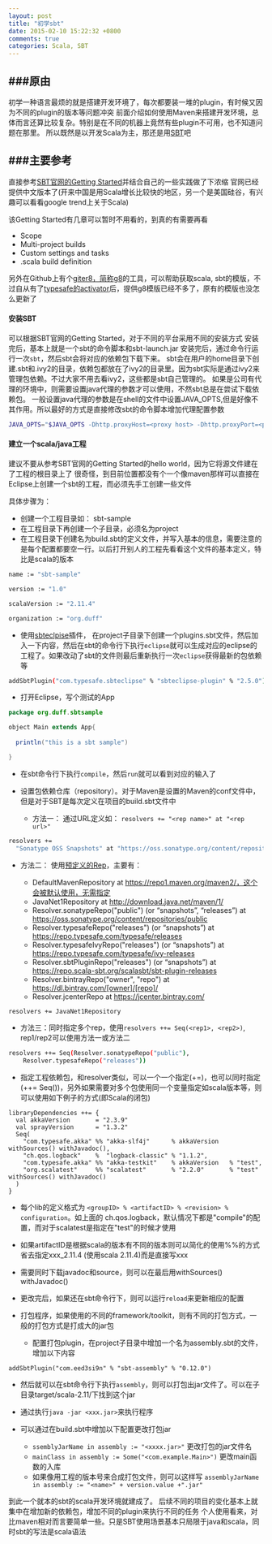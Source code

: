 ```yaml
---
layout: post
title: "初学sbt"
date: 2015-02-10 15:22:32 +0800
comments: true
categories: Scala, SBT
---
```


###原由
---
初学一种语言最烦的就是搭建开发环境了，每次都要装一堆的plugin，有时候又因为不同的plugin的版本等问题冲突
前面介绍如何使用Maven来搭建开发环境，总体而言还算比较复杂。特别是在不同的机器上竟然有些plugin不可用，也不知道问题在那里。
所以既然是以开发Scala为主，那还是用[SBT](http://scala-sbt.org)吧


###主要参考
---
直接参考[SBT官网的Getting Started](http://www.scala-sbt.org/0.13/tutorial/index.html)并结合自己的一些实践做了下浓缩
官网已经提供中文版本了(开来中国是用Scala增长比较快的地区，另一个是美国硅谷，有兴趣可以看看google trend上关于Scala)

该Getting Started有几章可以暂时不用看的，到真的有需要再看
- Scope
- Multi-project builds
- Custom settings and tasks
- .scala build definition

另外在Github上有个[giter8，简称g8](https://github.com/n8han/giter8)的工具，可以帮助获取scala, sbt的模版，不过自从有了[typesafe的activator](http://typesafe.com/get-started)后，提供g8模版已经不多了，原有的模版也没怎么更新了

#### 安装SBT
可以根据SBT官网的Getting Started，对于不同的平台采用不同的安装方式
安装完后，基本上就是一个sbt的命令脚本和sbt-launch.jar
安装完后，通过命令行运行一次`sbt`，然后sbt会将对应的依赖包下载下来。
sbt会在用户的home目录下创建.sbt和.ivy2的目录，依赖包都放在了ivy2的目录里。因为sbt实际是通过ivy2来管理包依赖。不过大家不用去看ivy2，这些都是sbt自己管理的。
如果是公司有代理的环境中，则需要设置java代理的参数才可以使用，不然sbt总是在尝试下载依赖包。
一般设置java代理的参数是在shell的文件中设置JAVA_OPTS,但是好像不其作用。所以最好的方式是直接修改sbt的命令脚本增加代理配置参数

``` sh
JAVA_OPTS="$JAVA_OPTS -Dhttp.proxyHost=<proxy host> -Dhttp.proxyPort=<proxy port> -Dhttps.proxyHost=<proxy host> -Dhttps.proxyPort=<proxy port>"
```

#### 建立一个scala/java工程
建议不要从参考SBT官网的Getting Started的hello world，因为它将源文件建在了工程的根目录上了
很奇怪，到目前位置都没有个一个像maven那样可以直接在Eclipse上创建一个sbt的工程，而必须先手工创建一些文件

具体步骤为：

- 创建一个工程目录如： sbt-sample
- 在工程目录下再创建一个子目录，必须名为project
- 在工程目录下创建名为build.sbt的定义文件，并写入基本的信息，需要注意的是每个配置都要空一行。以后打开别人的工程先看看这个文件的基本定义，特比是scala的版本

``` sh
name := "sbt-sample"

version := "1.0"

scalaVersion := "2.11.4"

organization := "org.duff"
```
- 使用[sbteclpise](https://github.com/typesafehub/sbteclipse)插件， 在project子目录下创建一个plugins.sbt文件，然后加入一下内容，然后在sbt的命令行下执行`eclipse`就可以生成对应的eclipse的工程了。如果改动了sbt的文件则最后重新执行一次`eclipse`获得最新的包依赖等

``` sh
addSbtPlugin("com.typesafe.sbteclipse" % "sbteclipse-plugin" % "2.5.0")
```

- 打开Eclipse，写个测试的App

``` java
package org.duff.sbtsample

object Main extends App{
  
  println("this is a sbt sample")

}

```

- 在sbt命令行下执行`compile`，然后`run`就可以看到对应的输入了

- 设置包依赖仓库（repository）。对于Maven是设置的Maven的conf文件中，但是对于SBT是每次定义在项目的build.sbt文件中
     
   - 方法一： 通过URL定义如： `resolvers += "<rep name>" at "<rep url>"`

``` sh
resolvers += 
  "Sonatype OSS Snapshots" at "https://oss.sonatype.org/content/repositories/snapshots"
```

   - 方法二： 使用[预定义的Rep](http://www.scala-sbt.org/0.13/docs/Resolvers.html)，主要有：
   
       - DefaultMavenRepository at  https://repo1.maven.org/maven2/，这个会被默认使用，无需指定
       - JavaNet1Repository  at http://download.java.net/maven/1/
       - Resolver.sonatypeRepo("public") (or “snapshots”, “releases”) at https://oss.sonatype.org/content/repositories/public
       - Resolver.typesafeRepo("releases") (or “snapshots”) at https://repo.typesafe.com/typesafe/releases
       - Resolver.typesafeIvyRepo("releases") (or “snapshots”) at https://repo.typesafe.com/typesafe/ivy-releases
       - Resolver.sbtPluginRepo("releases") (or “snapshots”) at https://repo.scala-sbt.org/scalasbt/sbt-plugin-releases
       - Resolver.bintrayRepo("owner", "repo") at https://dl.bintray.com/[owner]/[repo]/
       - Resolver.jcenterRepo at https://jcenter.bintray.com/

``` sh
resolvers += JavaNet1Repository
```

   - 方法三：同时指定多个rep，使用`resolvers ++= Seq(<rep1>, <rep2>)`, rep1/rep2可以使用方法一或方法二

``` sh
resolvers ++= Seq(Resolver.sonatypeRepo("public"),
    Resolver.typesafeRepo("releases"))
```

- 指定工程依赖包，和resolver类似，可以一个一个指定(+=)，也可以同时指定(++= Seq())，另外如果需要对多个包使用同一个变量指定如scala版本等，则可以使用如下例子的方式(即Scala的闭包)

```
libraryDependencies ++= {
  val akkaVersion       = "2.3.9"
  val sprayVersion      = "1.3.2"
  Seq(
    "com.typesafe.akka" %% "akka-slf4j"      % akkaVersion withSources() withJavadoc(),
    "ch.qos.logback"    %  "logback-classic" % "1.1.2",
    "com.typesafe.akka" %% "akka-testkit"    % akkaVersion   % "test",
    "org.scalatest"     %% "scalatest"       % "2.2.0"       % "test" withSources() withJavadoc()
  )
}
```
   - 每个lib的定义格式为 `<groupID> % <artifactID> % <revision> % configuration`。如上面的 ch.qos.logback，默认情况下都是"compile"的配置，而对于scalatest是指定在"test"的时候才使用
   - 如果artifactID是根据scala的版本有不同的版本则可以简化的使用%%的方式省去指定xxx_2.11.4 (使用scala 2.11.4)而是直接写xxx
   - 需要同时下载javadoc和source，则可以在最后用withSources() withJavadoc()

- 更改完后，如果还在sbt命令行下，则可以运行`reload`来更新相应的配置

- 打包程序，如果使用的不同的framework/toolkit，则有不同的打包方式，一般的打包方式是打成大的jar包

   - 配置打包plugin，在project子目录中增加一个名为assembly.sbt的文件，增加以下内容

```
addSbtPlugin("com.eed3si9n" % "sbt-assembly" % "0.12.0")
```
   - 然后就可以在sbt命令行下执行`assembly`，则可以打包出jar文件了。可以在子目录target/scala-2.11/下找到这个jar
   - 通过执行`java -jar <xxx.jar>`来执行程序
   - 可以通过在build.sbt中增加以下配置更改打包jar

       - `ssemblyJarName in assembly := "<xxxx.jar>"` 更改打包的jar文件名
       - `mainClass in assembly := Some("<com.example.Main>")` 更改main函数的入库
       - 如果像用工程的版本号来合成打包文件，则可以这样写 `assemblyJarName in assembly := "<name>" + version.value +".jar"`


到此一个就本的sbt的scala开发环境就建成了。
后续不同的项目的变化基本上就集中在增加新的依赖包，增加不同的plugin来执行不同的任务
个人使用看来，对比maven相对而言要简单一些。只是SBT使用场景基本只局限于java和scala，同时sbt的写法是scala语法


